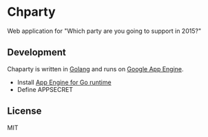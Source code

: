 # Chparty

Web application for "Which party are you going to support in 2015?"

## Development

Chaparty is written in [Golang](https://golang.org) and runs on [Google App Engine](https://cloud.google.com/appengine/docs).

- Install [App Engine for Go runtime](https://cloud.google.com/appengine/docs/go/)
- Define APPSECRET

## License

MIT

